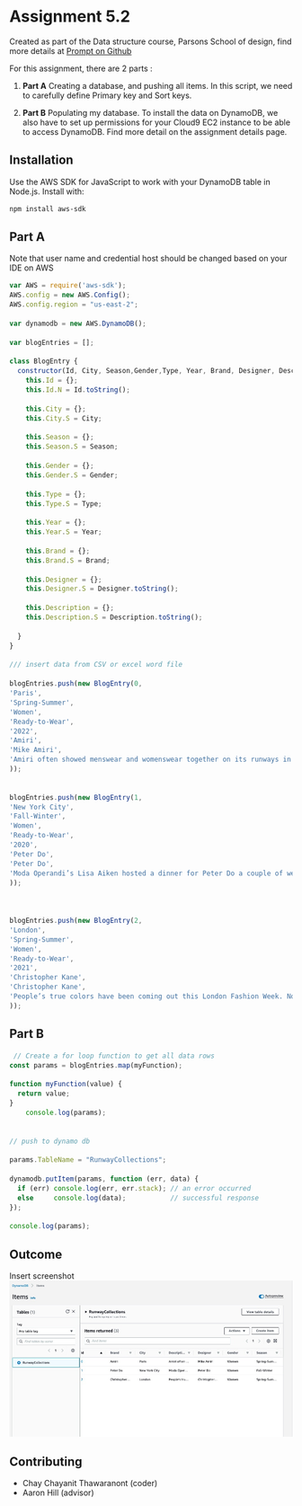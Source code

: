 # Assignment 5.2

Created as part of the Data structure course, Parsons School of design, find more details at [Prompt on Github](https://github.com/visualizedata/data-structures/blob/master/weekly_assignment_042_52.md)

For this assignment, there are 2 parts : 

1. **Part A** Creating a database, and pushing all items. In this script, we need to carefully define Primary key and Sort keys. 

2. **Part B** Populating my database. 
To install the data on DynamoDB, we also have to set up permissions for your Cloud9 EC2 instance to be able to access DynamoDB. Find more detail on the assignment details page. 



## Installation
Use the AWS SDK for JavaScript to work with your DynamoDB table in Node.js. Install with:

```bash
npm install aws-sdk
```

## Part A
Note that user name and credential host should be changed based on your IDE on AWS 
```javascript
var AWS = require('aws-sdk');
AWS.config = new AWS.Config();
AWS.config.region = "us-east-2";

var dynamodb = new AWS.DynamoDB();

var blogEntries = [];

class BlogEntry {
  constructor(Id, City, Season,Gender,Type, Year, Brand, Designer, Description) {
    this.Id = {};
    this.Id.N = Id.toString();
    
    this.City = {};
    this.City.S = City;
    
    this.Season = {};
    this.Season.S = Season;
    
    this.Gender = {};
    this.Gender.S = Gender;
    
    this.Type = {};
    this.Type.S = Type;
    
    this.Year = {}; 
    this.Year.S = Year;
    
    this.Brand = {}; 
    this.Brand.S = Brand;
    
    this.Designer = {}; 
    this.Designer.S = Designer.toString();
    
    this.Description = {}; 
    this.Description.S = Description.toString();
    
  }
}

/// insert data from CSV or excel word file

blogEntries.push(new BlogEntry(0,
'Paris',
'Spring-Summer',
'Women',
'Ready-to-Wear',
'2022',
'Amiri',
'Mike Amiri',
'Amiri often showed menswear and womenswear together on its runways in Paris, with women in longline seafoam suiting and boxy leather jackets slotting almost anonymously into Mike Amiri’s men’s lineup. The pandemic and its related lockdowns gave him a moment to reconsider exactly who the Amiri woman is and what she’d want to wear. The 22 looks shown here, for spring 2022, are no longer the addendum to a cool dude parade, but their own sure-footed proposition for how women should dress.'
));


blogEntries.push(new BlogEntry(1,
'New York City',
'Fall-Winter',
'Women',
'Ready-to-Wear',
'2020',
'Peter Do',
'Peter Do',
'Moda Operandi’s Lisa Aiken hosted a dinner for Peter Do a couple of weeks ago. The e-tailer had just launched its first Do trunk show and gathered other supporters to celebrate, but it was no ordinary fashion night out. First there was the location: a Taiwanese restaurant in Bushwick called Win Son—delicious. Then there was the karaoke party that accompanied dessert. Rare is the industry occasion when a designer belts out his favorite tune—in this case, The Backstreet Boys’s “As Long As You Love Me”—but Do is confident as hell, and determined to do things his own way, and he has good reason. Fall is his fourth collection, and he’s already landed 40 of the top stores globally.'
));



blogEntries.push(new BlogEntry(2,
'London',
'Spring-Summer',
'Women',
'Ready-to-Wear',
'2021',
'Christopher Kane',
'Christopher Kane',
'People’s true colors have been coming out this London Fashion Week. Now that the shows are out and what personal contact possible with designers reduced to carefully managed COVID-secure appointments, there is nevertheless a better opportunity for honest conversations and understanding where designers’ creativity stems from. In Christopher Kane’s case, it’s been reverting to painting with multicolored glitter as he did as a kid that’s got him back to who he is.'
));

```



## Part B
```javascript
 // Create a for loop function to get all data rows 
const params = blogEntries.map(myFunction);

function myFunction(value) {
  return value;
}
    console.log(params);


// push to dynamo db
 
params.TableName = "RunwayCollections";

dynamodb.putItem(params, function (err, data) {
  if (err) console.log(err, err.stack); // an error occurred
  else     console.log(data);           // successful response
});

console.log(params);

```


## Outcome

Insert screenshot 
![Outcome](DynamoDB.jpg)

>> 


## Contributing
- Chay Chayanit Thawaranont (coder) 
- Aaron Hill (advisor)

